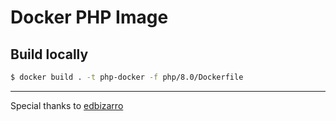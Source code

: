 # Docker PHP Image

## Build locally

```bash
$ docker build . -t php-docker -f php/8.0/Dockerfile
```

---

Special thanks to [edbizarro](https://github.com/edbizarro)